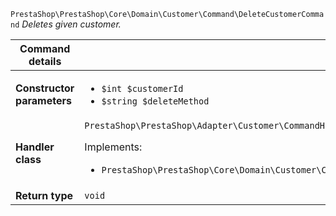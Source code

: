 `PrestaShop\PrestaShop\Core\Domain\Customer\Command\DeleteCustomerCommand`
_Deletes given customer._

| Command details            |    |
| -------------------------- | -- |
| **Constructor parameters** | <ul> <li>`$int $customerId`</li>  <li>`$string $deleteMethod`</li> </ul> |
| **Handler class**          | `PrestaShop\PrestaShop\Adapter\Customer\CommandHandler\DeleteCustomerHandler`  <p> Implements: </p> <ul>  <li>`PrestaShop\PrestaShop\Core\Domain\Customer\CommandHandler\DeleteCustomerHandlerInterface`</li>  |
| **Return type** |  `void`  |
